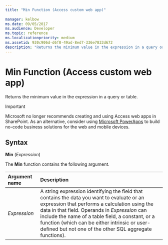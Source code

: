 ```yaml
---
title: "Min Function (Access custom web app)" 
 
manager: kelbow
ms.date: 09/05/2017
ms.audience: Developer
ms.topic: reference  
ms.localizationpriority: medium
ms.assetid: 930c906d-d6f0-49ad-8ed7-336e7833d672
description: "Returns the minimum value in the expression in a query or table."
---
```


# Min Function (Access custom web app)

Returns the minimum value in the expression in a query or table.
  
> [!IMPORTANT]
> Microsoft no longer recommends creating and using Access web apps in SharePoint. As an alternative, consider using [Microsoft PowerApps](https://powerapps.microsoft.com/) to build no-code business solutions for the web and mobile devices.
  
## Syntax

 **Min** (*Expression*)
  
The **Min** function contains the following argument.
  
|**Argument name**|**Description**|
|:-----|:-----|
| *Expression*  <br/> |A string expression identifying the field that contains the data you want to evaluate or an expression that performs a calculation using the data in that field. Operands in *Expression* can include the name of a table field, a constant, or a function (which can be either intrinsic or user-defined but not one of the other SQL aggregate functions). |
